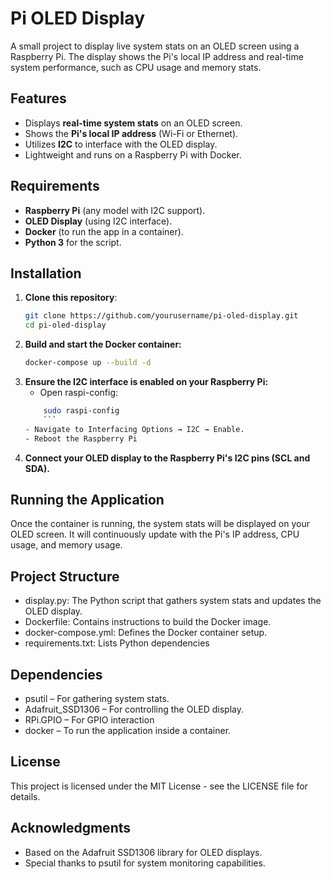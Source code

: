 # Pi OLED Display

A small project to display live system stats on an OLED screen using a Raspberry Pi. The display shows the Pi's local IP address and real-time system performance, such as CPU usage and memory stats.

## Features

- Displays **real-time system stats** on an OLED screen.
- Shows the **Pi's local IP address** (Wi-Fi or Ethernet).
- Utilizes **I2C** to interface with the OLED display.
- Lightweight and runs on a Raspberry Pi with Docker.

## Requirements

- **Raspberry Pi** (any model with I2C support).
- **OLED Display** (using I2C interface).
- **Docker** (to run the app in a container).
- **Python 3** for the script.

## Installation

1. **Clone this repository**:
   ```bash
   git clone https://github.com/yourusername/pi-oled-display.git
   cd pi-oled-display
	```
2. **Build and start the Docker container:**
	```bash
	docker-compose up --build -d
	```
3. **Ensure the I2C interface is enabled on your Raspberry Pi:**
	- Open raspi-config:
	```bash
		sudo raspi-config
		```
	- Navigate to Interfacing Options → I2C → Enable.
	- Reboot the Raspberry Pi
4. **Connect your OLED display to the Raspberry Pi's I2C pins (SCL and SDA).**

## Running the Application
Once the container is running, the system stats will be displayed on your OLED screen. It will continuously update with the Pi's IP address, CPU usage, and memory usage.

## Project Structure
- display.py: The Python script that gathers system stats and updates the OLED display.
- Dockerfile: Contains instructions to build the Docker image.
- docker-compose.yml: Defines the Docker container setup.
- requirements.txt: Lists Python dependencies

## Dependencies
- psutil – For gathering system stats.
- Adafruit_SSD1306 – For controlling the OLED display.
- RPi.GPIO – For GPIO interaction
- docker – To run the application inside a container.

## License

This project is licensed under the MIT License - see the LICENSE file for details.


## Acknowledgments

- Based on the Adafruit SSD1306 library for OLED displays.
- Special thanks to psutil for system monitoring capabilities.


